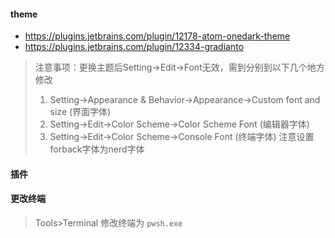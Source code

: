 #### theme
- https://plugins.jetbrains.com/plugin/12178-atom-onedark-theme
- https://plugins.jetbrains.com/plugin/12334-gradianto
> 注意事项：更换主题后Setting->Edit->Font无效，需到分别到以下几个地方修改
> 1. Setting->Appearance & Behavior->Appearance->Custom font and size (界面字体)
> 2. Setting->Edit->Color Scheme->Color Scheme Font (编辑器字体)
> 3. Setting->Edit->Color Scheme->Console Font (终端字体) 注意设置forback字体为nerd字体
#### 插件
<!-- - 复制源主机Roaming目录plugins然后更新 -->

#### 更改终端
> Tools>Terminal 修改终端为 `pwsh.exe`